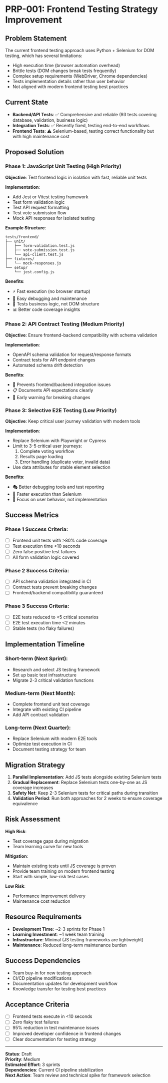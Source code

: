 # PRP-001: Frontend Testing Strategy Improvement

## Problem Statement

The current frontend testing approach uses Python + Selenium for DOM testing, which has several limitations:

- High execution time (browser automation overhead)
- Brittle tests (DOM changes break tests frequently)
- Complex setup requirements (WebDriver, Chrome dependencies)
- Tests implementation details rather than user behavior
- Not aligned with modern frontend testing best practices

## Current State

- **Backend/API Tests**: ✅ Comprehensive and reliable (93 tests covering database, validation, business logic)
- **Integration Tests**: ✅ Recently fixed, testing end-to-end workflows
- **Frontend Tests**: ⚠️ Selenium-based, testing correct functionality but with high maintenance cost

## Proposed Solution

### Phase 1: JavaScript Unit Testing (High Priority)

**Objective**: Test frontend logic in isolation with fast, reliable unit tests

**Implementation**:

- Add Jest or Vitest testing framework
- Test form validation logic
- Test API request formatting
- Test vote submission flow
- Mock API responses for isolated testing

**Example Structure**:

```
tests/frontend/
├── unit/
│   ├── form-validation.test.js
│   ├── vote-submission.test.js
│   └── api-client.test.js
├── fixtures/
│   └── mock-responses.js
└── setup/
    └── jest.config.js
```

**Benefits**:

- ⚡ Fast execution (no browser startup)
- 🔧 Easy debugging and maintenance
- 🎯 Tests business logic, not DOM structure
- 📊 Better code coverage insights

### Phase 2: API Contract Testing (Medium Priority)

**Objective**: Ensure frontend-backend compatibility with schema validation

**Implementation**:

- OpenAPI schema validation for request/response formats
- Contract tests for API endpoint changes
- Automated schema drift detection

**Benefits**:

- 🤝 Prevents frontend/backend integration issues
- 📋 Documents API expectations clearly
- 🚨 Early warning for breaking changes

### Phase 3: Selective E2E Testing (Low Priority)

**Objective**: Keep critical user journey validation with modern tools

**Implementation**:

- Replace Selenium with Playwright or Cypress
- Limit to 3-5 critical user journeys:
  1. Complete voting workflow
  2. Results page loading
  3. Error handling (duplicate voter, invalid data)
- Use data attributes for stable element selection

**Benefits**:

- 🎭 Better debugging tools and test reporting
- 🏃 Faster execution than Selenium
- 🎯 Focus on user behavior, not implementation

## Success Metrics

### Phase 1 Success Criteria:

- [ ] Frontend unit tests with >80% code coverage
- [ ] Test execution time <10 seconds
- [ ] Zero false positive test failures
- [ ] All form validation logic covered

### Phase 2 Success Criteria:

- [ ] API schema validation integrated in CI
- [ ] Contract tests prevent breaking changes
- [ ] Frontend/backend compatibility guaranteed

### Phase 3 Success Criteria:

- [ ] E2E tests reduced to <5 critical scenarios
- [ ] E2E test execution time <2 minutes
- [ ] Stable tests (no flaky failures)

## Implementation Timeline

### Short-term (Next Sprint):

- Research and select JS testing framework
- Set up basic test infrastructure
- Migrate 2-3 critical validation functions

### Medium-term (Next Month):

- Complete frontend unit test coverage
- Integrate with existing CI pipeline
- Add API contract validation

### Long-term (Next Quarter):

- Replace Selenium with modern E2E tools
- Optimize test execution in CI
- Document testing strategy for team

## Migration Strategy

1. **Parallel Implementation**: Add JS tests alongside existing Selenium tests
2. **Gradual Replacement**: Replace Selenium tests one-by-one as JS coverage increases
3. **Safety Net**: Keep 2-3 Selenium tests for critical paths during transition
4. **Validation Period**: Run both approaches for 2 weeks to ensure coverage equivalence

## Risk Assessment

**High Risk**:

- Test coverage gaps during migration
- Team learning curve for new tools

**Mitigation**:

- Maintain existing tests until JS coverage is proven
- Provide team training on modern frontend testing
- Start with simple, low-risk test cases

**Low Risk**:

- Performance improvement delivery
- Maintenance cost reduction

## Resource Requirements

- **Development Time**: ~2-3 sprints for Phase 1
- **Learning Investment**: ~1 week team training
- **Infrastructure**: Minimal (JS testing frameworks are lightweight)
- **Maintenance**: Reduced long-term maintenance burden

## Success Dependencies

- Team buy-in for new testing approach
- CI/CD pipeline modifications
- Documentation updates for development workflow
- Knowledge transfer for testing best practices

## Acceptance Criteria

- [ ] Frontend tests execute in <10 seconds
- [ ] Zero flaky test failures
- [ ] 95% reduction in test maintenance issues
- [ ] Improved developer confidence in frontend changes
- [ ] Clear documentation for testing strategy

---

**Status**: Draft  
**Priority**: Medium  
**Estimated Effort**: 3 sprints  
**Dependencies**: Current CI pipeline stabilization  
**Next Action**: Team review and technical spike for framework selection
